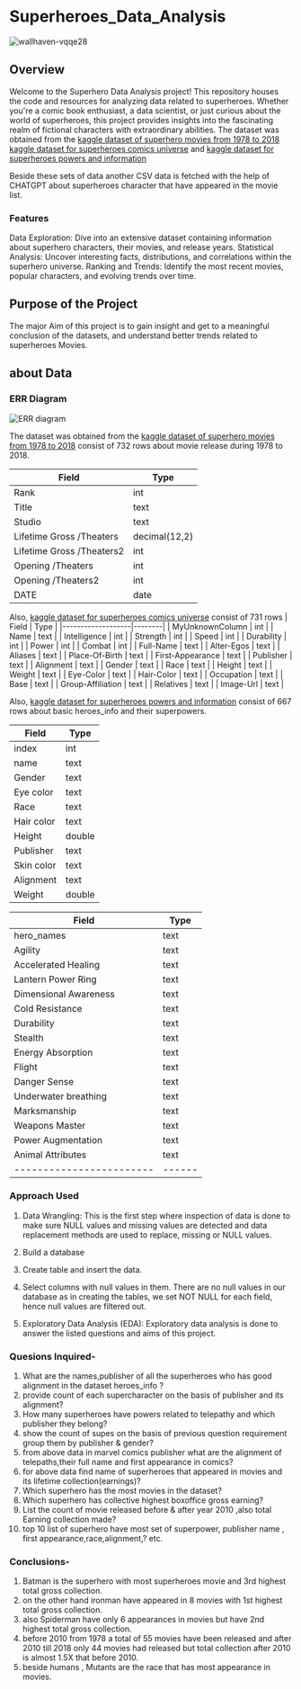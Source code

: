 # Superheroes_Data_Analysis

![wallhaven-vqqe28](https://github.com/Gauravverma069/Superheroes_Data_Analysis/assets/121911821/57041789-0e17-4ec4-840d-40e701fb3a29)

## Overview

Welcome to the Superhero Data Analysis project! This repository houses the code and resources for analyzing data related to superheroes. Whether you're a comic book enthusiast, a data scientist, or just curious about the world of superheroes, this project provides insights into the fascinating realm of fictional characters with extraordinary abilities.
The dataset was obtained from the 
[kaggle dataset of superhero movies from 1978 to 2018](https://www.kaggle.com/datasets/abhishekbagwan/superhero-1978-movie-csv)
[kaggle dataset for superheroes comics universe](https://www.kaggle.com/datasets/ankytastic/superheroes-comic-universe?rvi=1)
and [kaggle dataset for superheroes powers and information](https://www.kaggle.com/code/julianacorts/heroes-and-villains-comics-eda)

Beside these sets of data another CSV data is fetched with the help of CHATGPT about superheroes character that have appeared in the movie list.


### Features
Data Exploration: Dive into an extensive dataset containing information about superhero characters, their movies, and release years.
Statistical Analysis: Uncover interesting facts, distributions, and correlations within the superhero universe.
Ranking and Trends: Identify the most recent movies, popular characters, and evolving trends over time.

## Purpose of the Project

The major Aim of this project is to gain insight and get to a meaningful conclusion of the datasets, and understand better trends related to superheroes Movies.

## about Data

### ERR Diagram

![ERR diagram](https://github.com/Gauravverma069/Superheroes_Data_Analysis/assets/121911821/0e707ed2-0dbf-4b59-a060-4d76bd156afd)

The dataset was obtained from the 
[kaggle dataset of superhero movies from 1978 to 2018](https://www.kaggle.com/datasets/abhishekbagwan/superhero-1978-movie-csv)
consist of 732 rows about movie release during 1978 to 2018.

| Field                     | Type              |
|---------------------------|-------------------|
| Rank                      | int               |
| Title                     | text              |
| Studio                    | text              |
| Lifetime Gross /Theaters  | decimal(12,2)     |
| Lifetime Gross /Theaters2 | int               |
| Opening /Theaters         | int               |
| Opening /Theaters2        | int               |
| DATE                      | date              |


Also,
[kaggle dataset for superheroes comics universe](https://www.kaggle.com/datasets/ankytastic/superheroes-comic-universe?rvi=1)
consist of 731 rows
| Field             | Type   |
|-------------------|--------|
| MyUnknownColumn   | int    |
| Name              | text   |
| Intelligence      | int    |
| Strength          | int    |
| Speed             | int    |
| Durability        | int    |
| Power             | int    |
| Combat            | int    |
| Full-Name         | text   |
| Alter-Egos        | text   |
| Aliases           | text   |
| Place-Of-Birth    | text   |
| First-Appearance  | text   |
| Publisher         | text   |
| Alignment         | text   |
| Gender            | text   |
| Race              | text   |
| Height            | text   |
| Weight            | text   |
| Eye-Color         | text   |
| Hair-Color        | text   |
| Occupation        | text   |
| Base              | text   |
| Group-Affiliation | text   |
| Relatives         | text   |
| Image-Url         | text   |

Also,
[kaggle dataset for superheroes powers and information](https://www.kaggle.com/code/julianacorts/heroes-and-villains-comics-eda)
consist of 667 rows about basic heroes_info and their superpowers.

| Field           | Type   |
|-----------------|--------|
| index           | int    |
| name            | text   |
| Gender          | text   |
| Eye color       | text   |
| Race            | text   |
| Hair color      | text   |
| Height          | double |
| Publisher       | text   |
| Skin color      | text   |
| Alignment       | text   |
| Weight          | double |


| Field                      | Type     |
|----------------------------|----------|
| hero_names                 | text     |
| Agility                    | text     |
| Accelerated Healing        | text     |
| Lantern Power Ring         | text     |
| Dimensional Awareness      | text     |
| Cold Resistance            | text     |
| Durability                 | text     |
| Stealth                    | text     |
| Energy Absorption          | text     |
| Flight                     | text     |
| Danger Sense               | text     |
| Underwater breathing       | text     |
| Marksmanship               | text     |
| Weapons Master             | text     |
| Power Augmentation         | text     |
| Animal Attributes          | text     |
| ------------------------   | ------   |

### Approach Used
1. Data Wrangling: This is the first step where inspection of data is done to make sure NULL values and missing values are detected and data replacement methods are used to replace, missing or NULL values.
  1. Build a database
  2. Create table and insert the data.
  3. Select columns with null values in them. There are no null values in our database as in creating the tables, we set NOT NULL for each field, hence null values are filtered out.

2. Exploratory Data Analysis (EDA): Exploratory data analysis is done to answer the listed questions and aims of this project.

### Quesions Inquired-

1. What are the names,publisher of all the superheroes who has good alignment in the dataset heroes_info ?
2. provide count of each supercharacter on the basis of publisher and its alignment?
3. How many superheroes have powers related to telepathy and which publisher they belong?
4. show the count of supes on the basis of previous question requirement group them by publisher & gender?
5. from above data in marvel comics publisher what are the alignment of telepaths,their full name and first appearance in comics?
6. for above data find name of superheroes that appeared in movies and its lifetime collection(earnings)?
7. Which superhero has the most movies in the dataset?
8. Which superhero has collective highest boxoffice gross earning?
9. List the count of movie released before & after year 2010 ,also total Earning collection made?
10. top 10 list of superhero have most set of superpower, publisher name , first appearance,race,alignment,?
etc.

### Conclusions-

1. Batman is the superhero with most superheroes movie and 3rd highest total gross collection.
2. on the other hand ironman have appeared in 8 movies with 1st highest total gross collection.
3. also Spiderman have only 6 appearances in movies but have 2nd highest total gross collection.
4. before 2010 from 1978 a total of 55 movies have been released and after 2010 till 2018 only 44 movies had released but total collection after 2010 is almost 1.5X that before 2010.
5. beside humans , Mutants are the race that has most appearance in movies.











